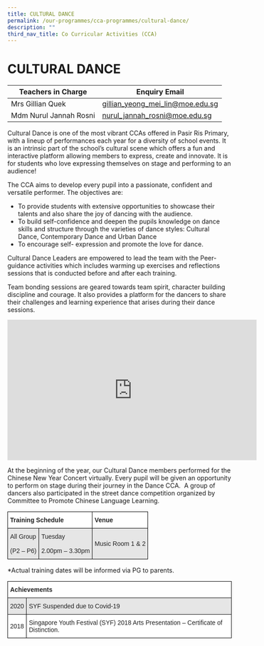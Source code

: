```yaml
---
title: CULTURAL DANCE
permalink: /our-programmes/cca-programmes/cultural-dance/
description: ""
third_nav_title: Co Curricular Activities (CCA)
---
```






# **CULTURAL DANCE**





| Teachers in Charge | Enquiry Email | 
| -------- | -------- | 
| Mrs Gillian Quek     | gillian_yeong_mei_lin@moe.edu.sg     | 
|Mdm Nurul Jannah Rosni|nurul_jannah_rosni@moe.edu.sg


Cultural Dance is one of the most vibrant CCAs offered in Pasir Ris Primary, with a lineup of performances each year for a diversity of school events. It is an intrinsic part of the school’s cultural scene which offers a fun and interactive platform allowing members to express, create and innovate. It is for students who love expressing themselves on stage and performing to an audience!

The CCA aims to develop every pupil into a passionate, confident and versatile performer. The objectives are:

*   To provide students with extensive opportunities to showcase their talents and also share the joy of dancing with the audience.
*   To build self-confidence and deepen the pupils knowledge on dance skills and structure through the varieties of dance styles: Cultural Dance, Contemporary Dance and Urban Dance
*   To encourage self- expression and promote the love for dance.

Cultural Dance Leaders are empowered to lead the team with the Peer-guidance activities which includes warming up exercises and reflections sessions that is conducted before and after each training.

Team bonding sessions are geared towards team spirit, character building discipline and courage. It also provides a platform for the dancers to share their challenges and learning experience that arises during their dance sessions.

<iframe width="560" height="315" src="https://www.youtube.com/embed/0nOaKRLZySw" title="YouTube video player" frameborder="0" allow="accelerometer; autoplay; clipboard-write; encrypted-media; gyroscope; picture-in-picture; web-share" allowfullscreen></iframe>

At the beginning of the year, our Cultural Dance members performed for the Chinese New Year Concert virtually. Every pupil will be given an opportunity to perform on stage during their journey in the Dance CCA.  A group of dancers also participated in the street dance competition organized by Committee to Promote Chinese Language Learning.





<table style="border-collapse:collapse;border-spacing:0" class="tg"><thead><tr><th style="background-color:#FFF;border-color:#000000;border-style:solid;border-width:1px;color:#222;font-family:Arial, sans-serif;font-size:14px;font-weight:bold;overflow:hidden;padding:10px 5px;text-align:left;vertical-align:top;word-break:normal" colspan="2"><span style="font-weight:bold">Training Schedule</span></th><th style="background-color:#FFF;border-color:black;border-style:solid;border-width:1px;color:#222;font-family:Arial, sans-serif;font-size:14px;font-weight:bold;overflow:hidden;padding:10px 5px;text-align:left;vertical-align:top;word-break:normal"><span style="font-weight:bold">Venue</span></th></tr></thead><tbody><tr><td style="background-color:#E6E6E6;border-color:#000000;border-style:solid;border-width:1px;color:#222;font-family:Arial, sans-serif;font-size:14px;overflow:hidden;padding:10px 5px;text-align:left;vertical-align:middle;word-break:normal">All  Group<br><br>(P2 – P6)</td><td style="background-color:#E6E6E6;border-color:#000000;border-style:solid;border-width:1px;color:#222;font-family:Arial, sans-serif;font-size:14px;overflow:hidden;padding:10px 5px;text-align:left;vertical-align:middle;word-break:normal">Tuesday<br><br>2.00pm – 3.30pm</td><td style="background-color:#E6E6E6;border-color:black;border-style:solid;border-width:1px;color:#222;font-family:Arial, sans-serif;font-size:14px;overflow:hidden;padding:10px 5px;text-align:left;vertical-align:middle;word-break:normal">Music Room 1 &amp; 2</td></tr></tbody></table>

\*Actual training dates will be informed via PG to parents.

<table style="border-collapse:collapse;border-spacing:0" class="tg"><thead><tr><th style="background-color:#FFF;border-color:#000000;border-style:solid;border-width:1px;color:#222;font-family:Arial, sans-serif;font-size:14px;font-weight:bold;overflow:hidden;padding:10px 5px;text-align:left;vertical-align:top;word-break:normal" colspan="2"><span style="font-weight:bold">Achievements</span></th></tr></thead><tbody><tr><td style="background-color:#E6E6E6;border-color:#000000;border-style:solid;border-width:1px;color:#222;font-family:Arial, sans-serif;font-size:14px;overflow:hidden;padding:10px 5px;text-align:left;vertical-align:middle;word-break:normal">2020</td><td style="background-color:#E6E6E6;border-color:#000000;border-style:solid;border-width:1px;color:#222;font-family:Arial, sans-serif;font-size:14px;overflow:hidden;padding:10px 5px;text-align:left;vertical-align:middle;word-break:normal">SYF Suspended due to Covid-19</td></tr><tr><td style="background-color:#FFF;border-color:black;border-style:solid;border-width:1px;color:#222;font-family:Arial, sans-serif;font-size:14px;overflow:hidden;padding:10px 5px;text-align:left;vertical-align:middle;word-break:normal">2018</td><td style="background-color:#FFF;border-color:black;border-style:solid;border-width:1px;color:#222;font-family:Arial, sans-serif;font-size:14px;overflow:hidden;padding:10px 5px;text-align:left;vertical-align:middle;word-break:normal">Singapore Youth Festival (SYF) 2018 Arts Presentation – Certificate of Distinction.</td></tr></tbody></table>